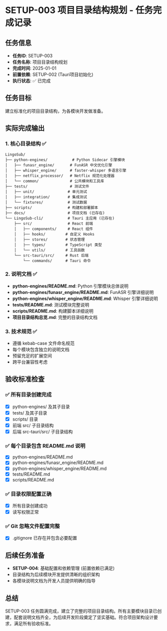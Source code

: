 # SETUP-003 项目目录结构规划 - 任务完成记录

## 任务信息
- **任务ID**: SETUP-003
- **任务名称**: 项目目录结构规划
- **完成时间**: 2025-01-01
- **前置依赖**: SETUP-002 (Tauri项目初始化)
- **执行状态**: ✅ 已完成

## 任务目标
建立标准化的项目目录结构，为各模块开发做准备。

## 实际完成输出

### 1. 核心目录结构 ✅
```
LingoSub/
├── python-engines/           # Python Sidecar 引擎模块
│   ├── funasr_engine/       # FunASR 中文优化引擎
│   ├── whisper_engine/      # faster-whisper 多语言引擎  
│   ├── netflix_processor/   # Netflix 规范化处理器
│   └── common/              # 公共模块和工具库
├── tests/                   # 测试文件
│   ├── unit/               # 单元测试
│   ├── integration/        # 集成测试
│   └── fixtures/           # 测试数据
├── scripts/                # 构建和部署脚本
├── docs/                   # 项目文档 (已存在)
└── LingoSub-cli/           # Tauri 主应用 (已存在)
    ├── src/                # React 前端
    │   ├── components/     # React 组件
    │   ├── hooks/         # 自定义 Hooks
    │   ├── stores/        # 状态管理
    │   ├── types/         # TypeScript 类型
    │   └── utils/         # 工具函数
    └── src-tauri/src/     # Rust 后端
        └── commands/      # Tauri 命令
```

### 2. 说明文档 ✅
- **python-engines/README.md**: Python 引擎模块总体说明
- **python-engines/funasr_engine/README.md**: FunASR 引擎详细说明  
- **python-engines/whisper_engine/README.md**: Whisper 引擎详细说明
- **tests/README.md**: 测试模块完整说明
- **scripts/README.md**: 构建脚本详细说明
- **项目目录结构总览.md**: 完整的目录结构文档

### 3. 技术规范 ✅
- 遵循 kebab-case 文件命名规范
- 每个模块包含独立的说明文档
- 预留充足的扩展空间
- 跨平台兼容性考虑

## 验收标准检查

### ✅ 所有目录创建完成
- [x] python-engines/ 及其子目录
- [x] tests/ 及其子目录  
- [x] scripts/ 目录
- [x] 前端 src/ 子目录结构
- [x] 后端 src-tauri/src/ 子目录结构

### ✅ 每个目录包含 README.md 说明
- [x] python-engines/README.md
- [x] python-engines/funasr_engine/README.md
- [x] python-engines/whisper_engine/README.md
- [x] tests/README.md
- [x] scripts/README.md

### ✅ 目录权限配置正确
- [x] 所有目录创建成功
- [x] 读写权限正常

### ✅ Git 忽略文件配置完整
- [x] .gitignore 已存在并包含必要配置

## 后续任务准备
- **SETUP-004**: 基础配置和依赖管理 (前置依赖已满足)
- 目录结构为后续模块开发提供清晰的组织架构
- 各模块说明文档为开发人员提供明确的指导

## 总结
SETUP-003 任务圆满完成，建立了完整的项目目录结构。所有主要模块目录已创建，配套说明文档齐全，为后续开发阶段奠定了坚实基础。符合项目架构设计要求，满足所有验收标准。 